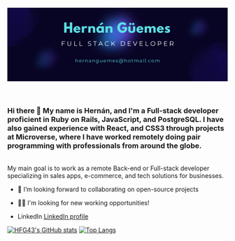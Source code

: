 <p align="center">
  <img src="./Hernán Güemes.png"/>
</p>  
<br>

### Hi there 👋 My name is Hernán, and I'm a Full-stack developer proficient in Ruby on Rails, JavaScript, and PostgreSQL. I have also gained experience with React, and CSS3 through projects at Microverse, where I have worked remotely doing pair programming with professionals from around the globe. 
<br>
My main goal is to work as a remote Back-end or Full-stack developer specializing in sales apps, e-commerce, and tech solutions for businesses.

- 👯 I’m looking forward to collaborating on open-source projects
- 🐱‍💻 I'm looking for new working opportunities!

- LinkedIn [LinkedIn profile](https://www.linkedin.com/in/hernanguemes/)

  
[![HFG43's GitHub stats](https://github-readme-stats.vercel.app/api?username=HFG43)](https://github.com/HFG43/github-readme-stats)
[![Top Langs](https://github-readme-stats.vercel.app/api/top-langs/?username=HFG43&layout=compact)](https://github.com/HFG43/github-readme-stats)
